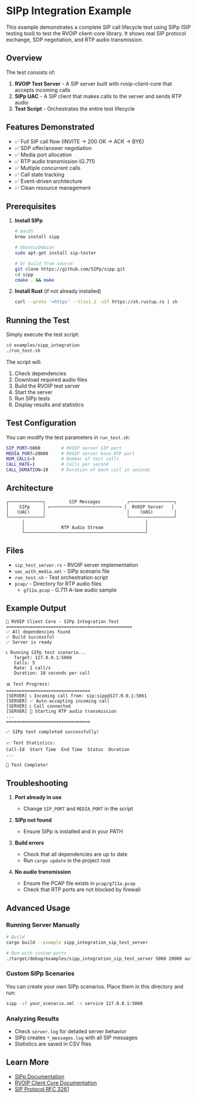 # SIPp Integration Example

This example demonstrates a complete SIP call lifecycle test using SIPp (SIP testing tool) to test the RVOIP client-core library. It shows real SIP protocol exchange, SDP negotiation, and RTP audio transmission.

## Overview

The test consists of:
1. **RVOIP Test Server** - A SIP server built with rvoip-client-core that accepts incoming calls
2. **SIPp UAC** - A SIP client that makes calls to the server and sends RTP audio
3. **Test Script** - Orchestrates the entire test lifecycle

## Features Demonstrated

- ✅ Full SIP call flow (INVITE → 200 OK → ACK → BYE)
- ✅ SDP offer/answer negotiation
- ✅ Media port allocation
- ✅ RTP audio transmission (G.711)
- ✅ Multiple concurrent calls
- ✅ Call state tracking
- ✅ Event-driven architecture
- ✅ Clean resource management

## Prerequisites

1. **Install SIPp**
   ```bash
   # macOS
   brew install sipp

   # Ubuntu/Debian
   sudo apt-get install sip-tester

   # Or build from source
   git clone https://github.com/SIPp/sipp.git
   cd sipp
   cmake . && make
   ```

2. **Install Rust** (if not already installed)
   ```bash
   curl --proto '=https' --tlsv1.2 -sSf https://sh.rustup.rs | sh
   ```

## Running the Test

Simply execute the test script:

```bash
cd examples/sipp_integration
./run_test.sh
```

The script will:
1. Check dependencies
2. Download required audio files
3. Build the RVOIP test server
4. Start the server
5. Run SIPp tests
6. Display results and statistics

## Test Configuration

You can modify the test parameters in `run_test.sh`:

```bash
SIP_PORT=5060        # RVOIP server SIP port
MEDIA_PORT=20000     # RVOIP server base RTP port
NUM_CALLS=5          # Number of test calls
CALL_RATE=1          # Calls per second
CALL_DURATION=10     # Duration of each call in seconds
```

## Architecture

```
┌─────────────┐         SIP Messages          ┌─────────────────┐
│    SIPp     │ ←──────────────────────────→ │  RVOIP Server   │
│   (UAC)     │                               │    (UAS)        │
└─────────────┘                               └─────────────────┘
      │                                              │
      │              RTP Audio Stream                │
      └──────────────────────────────────────────────┘
```

## Files

- `sip_test_server.rs` - RVOIP server implementation
- `uac_with_media.xml` - SIPp scenario file
- `run_test.sh` - Test orchestration script
- `pcap/` - Directory for RTP audio files
  - `g711a.pcap` - G.711 A-law audio sample

## Example Output

```
🚀 RVOIP Client Core - SIPp Integration Test
================================================
✅ All dependencies found
✅ Build successful
✅ Server is ready

📞 Running SIPp test scenario...
   Target: 127.0.0.1:5060
   Calls: 5
   Rate: 1 call/s
   Duration: 10 seconds per call

📊 Test Progress:
================================
[SERVER] 📞 Incoming call from: sip:sipp@127.0.0.1:5061
[SERVER] ✅ Auto-accepting incoming call
[SERVER] 📞 Call connected
[SERVER] 🎵 Starting RTP audio transmission
...
================================

✅ SIPp test completed successfully!

📈 Test Statistics:
Call-Id  Start Time  End Time  Status  Duration
...

🎉 Test Complete!
```

## Troubleshooting

1. **Port already in use**
   - Change `SIP_PORT` and `MEDIA_PORT` in the script

2. **SIPp not found**
   - Ensure SIPp is installed and in your PATH

3. **Build errors**
   - Check that all dependencies are up to date
   - Run `cargo update` in the project root

4. **No audio transmission**
   - Ensure the PCAP file exists in `pcap/g711a.pcap`
   - Check that RTP ports are not blocked by firewall

## Advanced Usage

### Running Server Manually

```bash
# Build
cargo build --example sipp_integration_sip_test_server

# Run with custom ports
./target/debug/examples/sipp_integration_sip_test_server 5060 20000 auto
```

### Custom SIPp Scenarios

You can create your own SIPp scenarios. Place them in this directory and run:

```bash
sipp -sf your_scenario.xml -s service 127.0.0.1:5060
```

### Analyzing Results

- Check `server.log` for detailed server behavior
- SIPp creates `*_messages.log` with all SIP messages
- Statistics are saved in CSV files

## Learn More

- [SIPp Documentation](http://sipp.sourceforge.net/doc/reference.html)
- [RVOIP Client Core Documentation](../../README.md)
- [SIP Protocol RFC 3261](https://www.ietf.org/rfc/rfc3261.txt) 